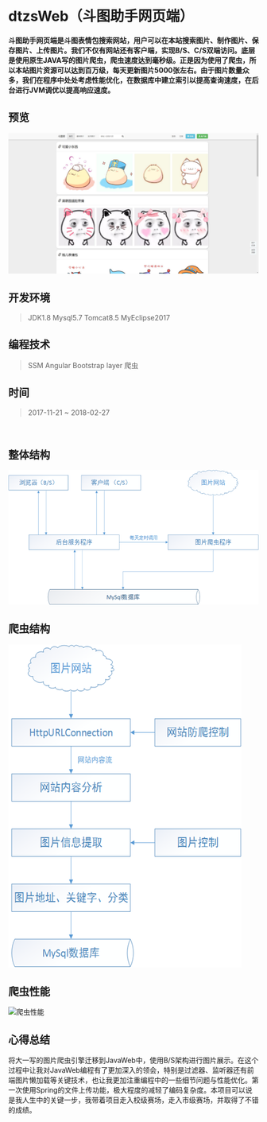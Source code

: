 # dtzsWeb（斗图助手网页端）
#### 斗图助手网页端是斗图表情包搜索网站，用户可以在本站搜索图片、制作图片、保存图片、上传图片。我们不仅有网站还有客户端，实现B/S、C/S双端访问。底层是使用原生JAVA写的图片爬虫，爬虫速度达到毫秒级。正是因为使用了爬虫，所以本站图片资源可以达到百万级，每天更新图片5000张左右。由于图片数量众多，我们在程序中处处考虑性能优化，在数据库中建立索引以提高查询速度，在后台进行JVM调优以提高响应速度。

## 预览
![](https://github.com/printlin/images/blob/master/dtzs/index.jpg "首页")

## 开发环境
>JDK1.8 Mysql5.7 Tomcat8.5 MyEclipse2017
## 编程技术
>SSM Angular Bootstrap layer 爬虫
## 时间
>2017-11-21 ~ 2018-02-27
<br>

## 整体结构
![](https://github.com/printlin/images/blob/master/dtzs/framework.png "整体架构")
## 爬虫结构
![](https://github.com/printlin/images/blob/master/dtzs/repit.png "爬虫结构")
## 爬虫性能
![](https://github.com/printlin/images/blob/master/dtzs/repitData.png "爬虫性能")

## 心得总结
将大一写的图片爬虫引擎迁移到JavaWeb中，使用B/S架构进行图片展示。在这个过程中让我对JavaWeb编程有了更加深入的领会，特别是过滤器、监听器还有前端图片懒加载等关键技术，也让我更加注重编程中的一些细节问题与性能优化。第一次使用Spring的文件上传功能，极大程度的减轻了编码复杂度。本项目可以说是我人生中的关键一步，我带着项目走入校级赛场，走入市级赛场，并取得了不错的成绩。

